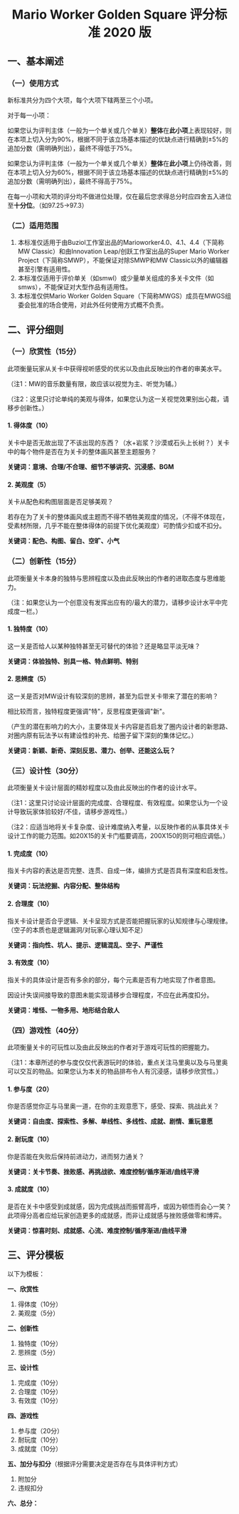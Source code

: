 <h1 style="text-align: center;">Mario Worker Golden Square 评分标准 2020 版</h1>

## 一、基本阐述

### （一）使用方式

新标准共分为四个大项，每个大项下辖两至三个小项。

对于每一小项：

如果您认为评判主体（一般为一个单关或几个单关）**整体**在**此小项**上表现较好，则在本项上切入分为90%，根据不同于该立场基本描述的优缺点进行精确到±5%的追加分数（需明确列出），最终不得低于75%。

如果您认为评判主体（一般为一个单关或几个单关）**整体**在**此小项**上仍待改善，则在本项上切入分为60%，根据不同于该立场基本描述的优缺点进行精确到±5%的追加分数（需明确列出），最终不得高于75%。

在每一小项和大项的评分均不做进位处理，仅在最后您求得总分时应四舍五入进位至**十分位**。（如97.25→97.3）

### （二）适用范围

1.  本标准仅适用于由Buziol工作室出品的Marioworker4.0、4.1、4.4（下简称MW Classic）和由Innovation Leap/创跃工作室出品的Super Mario Worker Project（下简称SMWP），不能保证对除SMWP和MW Classic以外的编辑器甚至引擎有适用性。
2.  本标准仅适用于评价单关（如smwl）或少量单关组成的多关卡文件（如smws），不能保证对大型作品有适用性。
3.  本标准仅供Mario Worker Golden Square（下简称MWGS）成员在MWGS组委会批准的场合使用，对此外任何使用方式概不负责。

## 二、评分细则

### （一）欣赏性（15分）

此项衡量玩家从关卡中获得视听感受的优劣以及由此反映出的作者的审美水平。

（注1：MW的音乐数量有限，故应该以视觉为主、听觉为辅。）

（注2：这里只讨论单纯的美观与得体，如果您认为这一关视觉效果别出心裁，请移步创新性。）

#### 1. 得体度（10）

关卡中是否无故出现了不该出现的东西？（水+岩浆？沙漠或石头上长树？）关卡中的每个物件是否在为关卡的整体画风甚至主题服务？

**关键词：意境、合理/不合理、细节不够讲究、沉浸感、BGM**

#### 2. 美观度（5）

关卡从配色和构图层面是否足够美观？

若存在为了关卡的整体画风或主题而不得不牺牲美观度的情况，（不得不体现在，受素材所限，几乎不能在整体得体的前提下优化美观度）可酌情少扣或不扣分。

**关键词：配色、构图、留白、空旷、小气**

### （二）创新性（15分）

此项衡量关卡本身的独特与思辨程度以及由此反映出的作者的进取态度与思维能力。

（注：如果您认为一个创意没有发挥出应有的/最大的潜力，请移步设计水平中完成度一栏。）

#### 1. 独特度（10）

这一关是否给人以某种独特甚至无可替代的体验？还是略显平淡无味？

**关键词：体验独特、别具一格、特点鲜明、特别**

#### 2. 思辨度（5）

这一关是否对MW设计有较深刻的思辨，甚至为后世关卡带来了潜在的影响？

相比较而言，独特程度更强调"特"，反思程度更强调"新"。

（产生的潜在影响力的大小，主要体现关卡内容是否启发了圈内设计者的新思路、对圈内原有玩法予以有建设性的补充、给圈子留下深刻的集体记忆。）

**关键词：新颖、新奇、深刻反思、潜力、创举、还能这么玩？**

### （三）设计性（30分）

此项衡量关卡设计层面的精妙程度以及由此反映出的作者的设计水平。

（注1：这里只讨论设计层面的完成度、合理程度、有效程度。如果您认为一个设计导致玩家体验较好/不佳，请移步游戏性。）

（注2：应适当地将关卡复杂度、设计难度纳入考量，以反映作者的从事具体关卡设计工作的能力范围。如20X15的关卡门槛要调高，200X150的则可相应调低。）

#### 1. 完成度（10）

指关卡内容的表达是否完整、连贯、自成一体，编排方式是否具有深度和启发性。

**关键词：玩法挖掘、内容分配、整体结构**

#### 2. 合理度（10）

指关卡设计是否合乎逻辑、关卡呈现方式是否能把握玩家的认知规律与心理规律。（空子的本质也是逻辑漏洞/对玩家心理认知不足）

**关键词：指向性、坑人、提示、逻辑混乱、空子、严谨性**

#### 3. 有效度（10）

指关卡的具体设计是否有多余的部分，每个元素是否有力地实现了作者意图。

因设计失误间接导致的意图未能实现请移步合理程度，不应在此再度扣分。

**关键词：堆怪、一物多用、地形结合敌人**

### （四）游戏性（40分）

此项衡量关卡的可玩性以及由此反映出的作者对于游戏可玩性的把握能力。

（注1：本章所述的参与度仅仅代表游玩时的体验，重点关注马里奥以及与马里奥可以交互的物品。如果您认为本关的物品排布令人有沉浸感，请移步欣赏性。）

#### 1. 参与度（20）

你是否感觉你正与马里奥一道，在你的主观意愿下，感受、探索、挑战此关？

**关键词：自由度、探索性、多解、单线性、多线性、成就、剧情、重玩意愿**

#### 2. 耐玩度（10）

你是否能在失败后保持前进动力，进而努力通关？

**关键词：关卡节奏、挫败感、再挑战欲、难度控制/循序渐进/曲线平滑**

#### 3. 成就度（10）

是否在关卡中感受到成就感，因为完成挑战而振臂高呼，或因为顿悟而会心一笑？此项得分高者应给玩家创造更多的成就感，而非让成就感与挫败感做零和博弈。

**关键词：惊喜时刻、成就感、心流、难度控制/循序渐进/曲线平滑**

## 三、评分模板

以下为模板：

**一、欣赏性**

1. 得体度（10分）
2. 美观度（5分）

**二、创新性**

1. 独特度（10分）
2. 思辨度（5分）

**三、设计性**

1. 完成度（10分）
2. 合理度（10分）
3. 有效度（10分）

**四、游戏性**

1. 参与度（20分）
2. 耐玩度（10分）
3. 成就度（10分）

**五、加分与扣分**（根据评分需要决定是否存在与具体评判方式）

1. 附加分
2. 违规扣分

**六、总分：**
